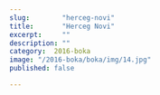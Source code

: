 ```yaml
---
slug:        "herceg-novi"
title:       "Herceg Novi"
excerpt:     ""
description: ""
category:  2016-boka
image: "/2016-boka/boka/img/14.jpg"
published: false

---
```

